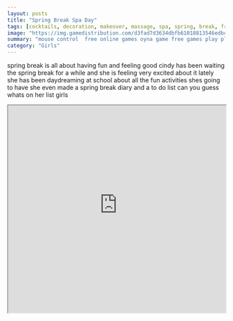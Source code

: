 ```yaml
---
layout: posts
title: "Spring Break Spa Day"
tags: [cocktails, decoration, makeover, massage, spa, spring, break, free, online, games, oyna, game, free, games, play, play, games]
image: "https://img.gamedistribution.com/d3fad7d3634dbfb61018813546edbccb.jpg"
summary: "mouse control  free online games oyna game free games play play games"
category: "Girls"
---
```


spring break is all about having fun and feeling good cindy has been waiting the spring break for a while and she is feeling very excited about it lately she has been daydreaming at school about all the fun activities shes going to have she even made a spring break diary and a to do list can you guess whats on her list girls

<iframe width="100%" height="480px;" src="https://flash.gamedistribution.com?game=d3fad7d3634dbfb61018813546edbccb"></iframe>